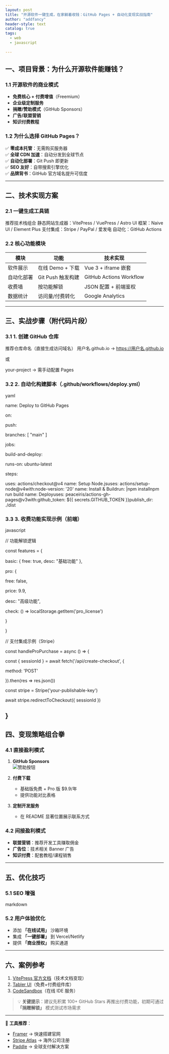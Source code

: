 ```yaml
---
layout: post
title: "开源软件一键生成，在家躺着收钱：GitHub Pages + 自动化变现实战指南"
author: "addfancy"
header-style: text
catalog: true
tags:
  - web
  - javascript
  
---
```


## 一、项目背景：为什么开源软件能赚钱？

### 1.1 开源软件的商业模式
- **免费核心 + 付费增值**（Freemium）
- **企业级定制服务**
- **捐赠/赞助模式**（GitHub Sponsors）
- **广告/联盟营销**
- **知识付费教程**

### 1.2 为什么选择 GitHub Pages？
✅ **零成本托管**：无需购买服务器  
✅ **全球 CDN 加速**：自动分发到全球节点  
✅ **自动化部署**：Git Push 即更新  
✅ **SEO 友好**：自带搜索引擎优化  
✅ **品牌背书**：GitHub 官方域名提升可信度  

---

## 二、技术实现方案

### 2.1 一键生成工具链
推荐技术栈组合
静态网站生成器：VitePress / VuePress / Astro
UI 框架：Naive UI / Element Plus
支付集成：Stripe / PayPal / 爱发电
自动化：GitHub Actions
### 2.2 核心功能模块
| 模块 | 功能 | 技术实现 |
|------|------|----------|
| 软件展示 | 在线 Demo + 下载 | Vue 3 + iframe 嵌套 |
| 自动化部署 | Git Push 触发构建 | GitHub Actions Workflow |
| 收费墙 | 按功能解锁 | JSON 配置 + 前端鉴权 |
| 数据统计 | 访问量/付费转化 | Google Analytics |

---

## 三、实战步骤（附代码片段）

### 3.1 1. 创建 GitHub 仓库
推荐仓库命名（直接生成访问域名）
用户名.github.io → https://用户名.github.io

或

your-project → 需手动配置 Pages
### 3.2 2. 自动化构建脚本（.github/workflows/deploy.yml）
yaml

name: Deploy to GitHub Pages

on:

push:

branches: [ "main" ]

jobs:

build-and-deploy:

runs-on: ubuntu-latest

steps:

uses: actions/checkout@v4
name: Setup Node.jsuses: actions/setup-node@v4with:node-version: '20'
name: Install & Buildrun: |npm installnpm run build
name: Deployuses: peaceiris/actions-gh-pages@v3with:github_token: ${{ secrets.GITHUB_TOKEN }}publish_dir: ./dist
### 3.3 3. 收费功能实现示例（前端）
javascript

// 功能解锁逻辑

const features = {

basic: { free: true, desc: "基础功能" },

pro: {

free: false,

price: 9.9,

desc: "高级功能",

check: () => localStorage.getItem('pro_license')

}

}

// 支付集成示例（Stripe）

const handleProPurchase = async () => {

const { sessionId } = await fetch('/api/create-checkout', {

method: 'POST'

}).then(res => res.json())

const stripe = Stripe('your-publishable-key')

await stripe.redirectToCheckout({ sessionId })

}
---

## 四、变现策略组合拳

### 4.1 直接盈利模式
1. **GitHub Sponsors**  
   ![赞助按钮](https://img.shields.io/badge/♥-Sponsor-f96854?logo=github)
   
2. **付费下载**  
   - 基础版免费 + Pro 版 $9.9/年  
   - 提供功能对比表格

3. **定制开发服务**  
   - 在 README 显著位置展示联系方式

### 4.2 间接盈利模式
- **联盟营销**：推荐开发工具赚取佣金
- **广告位**：技术相关 Banner 广告
- **知识付费**：配套教程/课程销售

---

## 五、优化技巧

### 5.1 SEO 增强
markdown

<script type="application/ld+json">

{

"@context": "https://schema.org",

"@type": "SoftwareSourceCode",

"name": "Your Awesome Tool",

"description": "一键生成解决方案...",

"codeRepository": "https://github.com/your/repo"

}

</script>

### 5.2 用户体验优化
- 添加 **「在线试用」** 沙箱环境
- 集成 **「一键部署」** 到 Vercel/Netlify
- 提供 **「商业授权」** 购买通道

---

## 六、案例参考
1. [VitePress 官方文档](https://vitepress.dev/)（技术文档变现）
2. [Tabler UI](https://tabler.io/)（免费+付费组件库）
3. [CodeSandbox](https://codesandbox.io/)（在线 IDE 服务）

> 💡 **关键提示**：建议先积累 100+ GitHub Stars 再推出付费功能，初期可通过 **「捐赠解锁」** 模式测试市场需求

---

🔧 **工具推荐**：
- [Framer](https://www.framer.com/) → 快速搭建官网
- [Stripe Atlas](https://stripe.com/atlas) → 海外公司注册
- [Paddle](https://paddle.com/) → 全球支付解决方案
